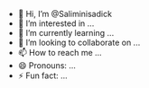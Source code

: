 - 👋 Hi, I’m @Saliminisadick
- 👀 I’m interested in ...
- 🌱 I’m currently learning ...
- 💞️ I’m looking to collaborate on ...
- 📫 How to reach me ...
- 😄 Pronouns: ...
- ⚡ Fun fact: ...

<!---
Saliminisadick/Saliminisadick is a ✨ special ✨ repository because its `README.md` (this file) appears on your GitHub profile.
You can click the Preview link to take a look at your changes.
--->
